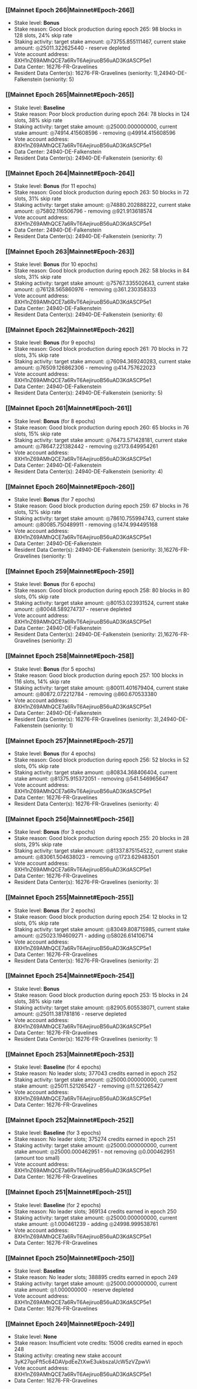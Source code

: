 ### [[Mainnet Epoch 266|Mainnet#Epoch-266]]
* Stake level: **Bonus**
* Stake reason: Good block production during epoch 265: 98 blocks in 128 slots, 24% skip rate
* Staking activity: target stake amount: ◎73755.855111467, current stake amount: ◎25011.322625440 - reserve depleted
* Vote account address: 8XH1nZ69AMhQCE7a6RvT6AejiruoB56uAD3KdASCP5e1
* Data Center: 16276-FR-Gravelines
* Resident Data Center(s): 16276-FR-Gravelines (seniority: 1),24940-DE-Falkenstein (seniority: 5)
### [[Mainnet Epoch 265|Mainnet#Epoch-265]]
* Stake level: **Baseline**
* Stake reason: Poor block production during epoch 264: 78 blocks in 124 slots, 38% skip rate
* Staking activity: target stake amount: ◎25000.000000000, current stake amount: ◎74914.415608596 - removing ◎49914.415608596
* Vote account address: 8XH1nZ69AMhQCE7a6RvT6AejiruoB56uAD3KdASCP5e1
* Data Center: 24940-DE-Falkenstein
* Resident Data Center(s): 24940-DE-Falkenstein (seniority: 6)
### [[Mainnet Epoch 264|Mainnet#Epoch-264]]
* Stake level: **Bonus** (for 11 epochs)
* Stake reason: Good block production during epoch 263: 50 blocks in 72 slots, 31% skip rate
* Staking activity: target stake amount: ◎74880.202888222, current stake amount: ◎75802.116506796 - removing ◎921.913618574
* Vote account address: 8XH1nZ69AMhQCE7a6RvT6AejiruoB56uAD3KdASCP5e1
* Data Center: 24940-DE-Falkenstein
* Resident Data Center(s): 24940-DE-Falkenstein (seniority: 7)
### [[Mainnet Epoch 263|Mainnet#Epoch-263]]
* Stake level: **Bonus** (for 10 epochs)
* Stake reason: Good block production during epoch 262: 58 blocks in 84 slots, 31% skip rate
* Staking activity: target stake amount: ◎75767.335502643, current stake amount: ◎76128.565860976 - removing ◎361.230358333
* Vote account address: 8XH1nZ69AMhQCE7a6RvT6AejiruoB56uAD3KdASCP5e1
* Data Center: 24940-DE-Falkenstein
* Resident Data Center(s): 24940-DE-Falkenstein (seniority: 6)
### [[Mainnet Epoch 262|Mainnet#Epoch-262]]
* Stake level: **Bonus** (for 9 epochs)
* Stake reason: Good block production during epoch 261: 70 blocks in 72 slots, 3% skip rate
* Staking activity: target stake amount: ◎76094.369240283, current stake amount: ◎76509.126862306 - removing ◎414.757622023
* Vote account address: 8XH1nZ69AMhQCE7a6RvT6AejiruoB56uAD3KdASCP5e1
* Data Center: 24940-DE-Falkenstein
* Resident Data Center(s): 24940-DE-Falkenstein (seniority: 5)
### [[Mainnet Epoch 261|Mainnet#Epoch-261]]
* Stake level: **Bonus** (for 8 epochs)
* Stake reason: Good block production during epoch 260: 65 blocks in 76 slots, 15% skip rate
* Staking activity: target stake amount: ◎76473.571428181, current stake amount: ◎78647.221382442 - removing ◎2173.649954261
* Vote account address: 8XH1nZ69AMhQCE7a6RvT6AejiruoB56uAD3KdASCP5e1
* Data Center: 24940-DE-Falkenstein
* Resident Data Center(s): 24940-DE-Falkenstein (seniority: 4)
### [[Mainnet Epoch 260|Mainnet#Epoch-260]]
* Stake level: **Bonus** (for 7 epochs)
* Stake reason: Good block production during epoch 259: 67 blocks in 76 slots, 12% skip rate
* Staking activity: target stake amount: ◎78610.755994743, current stake amount: ◎80085.750489911 - removing ◎1474.994495168
* Vote account address: 8XH1nZ69AMhQCE7a6RvT6AejiruoB56uAD3KdASCP5e1
* Data Center: 24940-DE-Falkenstein
* Resident Data Center(s): 24940-DE-Falkenstein (seniority: 3),16276-FR-Gravelines (seniority: 1)
### [[Mainnet Epoch 259|Mainnet#Epoch-259]]
* Stake level: **Bonus** (for 6 epochs)
* Stake reason: Good block production during epoch 258: 80 blocks in 80 slots, 0% skip rate
* Staking activity: target stake amount: ◎80153.023931524, current stake amount: ◎80048.589274737 - reserve depleted
* Vote account address: 8XH1nZ69AMhQCE7a6RvT6AejiruoB56uAD3KdASCP5e1
* Data Center: 24940-DE-Falkenstein
* Resident Data Center(s): 24940-DE-Falkenstein (seniority: 2),16276-FR-Gravelines (seniority: 2)
### [[Mainnet Epoch 258|Mainnet#Epoch-258]]
* Stake level: **Bonus** (for 5 epochs)
* Stake reason: Good block production during epoch 257: 100 blocks in 116 slots, 14% skip rate
* Staking activity: target stake amount: ◎80011.401679404, current stake amount: ◎80872.072212784 - removing ◎860.670533380
* Vote account address: 8XH1nZ69AMhQCE7a6RvT6AejiruoB56uAD3KdASCP5e1
* Data Center: 24940-DE-Falkenstein
* Resident Data Center(s): 16276-FR-Gravelines (seniority: 3),24940-DE-Falkenstein (seniority: 1)
### [[Mainnet Epoch 257|Mainnet#Epoch-257]]
* Stake level: **Bonus** (for 4 epochs)
* Stake reason: Good block production during epoch 256: 52 blocks in 52 slots, 0% skip rate
* Staking activity: target stake amount: ◎80834.368406404, current stake amount: ◎81375.915372051 - removing ◎541.546965647
* Vote account address: 8XH1nZ69AMhQCE7a6RvT6AejiruoB56uAD3KdASCP5e1
* Data Center: 16276-FR-Gravelines
* Resident Data Center(s): 16276-FR-Gravelines (seniority: 4)
### [[Mainnet Epoch 256|Mainnet#Epoch-256]]
* Stake level: **Bonus** (for 3 epochs)
* Stake reason: Good block production during epoch 255: 20 blocks in 28 slots, 29% skip rate
* Staking activity: target stake amount: ◎81337.875154522, current stake amount: ◎83061.504638023 - removing ◎1723.629483501
* Vote account address: 8XH1nZ69AMhQCE7a6RvT6AejiruoB56uAD3KdASCP5e1
* Data Center: 16276-FR-Gravelines
* Resident Data Center(s): 16276-FR-Gravelines (seniority: 3)
### [[Mainnet Epoch 255|Mainnet#Epoch-255]]
* Stake level: **Bonus** (for 2 epochs)
* Stake reason: Good block production during epoch 254: 12 blocks in 12 slots, 0% skip rate
* Staking activity: target stake amount: ◎83049.808715985, current stake amount: ◎25023.194609271 - adding ◎58026.614106714
* Vote account address: 8XH1nZ69AMhQCE7a6RvT6AejiruoB56uAD3KdASCP5e1
* Data Center: 16276-FR-Gravelines
* Resident Data Center(s): 16276-FR-Gravelines (seniority: 2)
### [[Mainnet Epoch 254|Mainnet#Epoch-254]]
* Stake level: **Bonus**
* Stake reason: Good block production during epoch 253: 15 blocks in 24 slots, 38% skip rate
* Staking activity: target stake amount: ◎82905.605538071, current stake amount: ◎25011.381781816 - reserve depleted
* Vote account address: 8XH1nZ69AMhQCE7a6RvT6AejiruoB56uAD3KdASCP5e1
* Data Center: 16276-FR-Gravelines
* Resident Data Center(s): 16276-FR-Gravelines (seniority: 1)
### [[Mainnet Epoch 253|Mainnet#Epoch-253]]
* Stake level: **Baseline** (for 4 epochs)
* Stake reason: No leader slots; 377043 credits earned in epoch 252
* Staking activity: target stake amount: ◎25000.000000000, current stake amount: ◎25011.521265427 - removing ◎11.521265427
* Vote account address: 8XH1nZ69AMhQCE7a6RvT6AejiruoB56uAD3KdASCP5e1
* Data Center: 16276-FR-Gravelines
### [[Mainnet Epoch 252|Mainnet#Epoch-252]]
* Stake level: **Baseline** (for 3 epochs)
* Stake reason: No leader slots; 375274 credits earned in epoch 251
* Staking activity: target stake amount: ◎25000.000000000, current stake amount: ◎25000.000462951 - not removing ◎0.000462951 (amount too small)
* Vote account address: 8XH1nZ69AMhQCE7a6RvT6AejiruoB56uAD3KdASCP5e1
* Data Center: 16276-FR-Gravelines
### [[Mainnet Epoch 251|Mainnet#Epoch-251]]
* Stake level: **Baseline** (for 2 epochs)
* Stake reason: No leader slots; 369134 credits earned in epoch 250
* Staking activity: target stake amount: ◎25000.000000000, current stake amount: ◎1.000461239 - adding ◎24998.999538761
* Vote account address: 8XH1nZ69AMhQCE7a6RvT6AejiruoB56uAD3KdASCP5e1
* Data Center: 16276-FR-Gravelines
### [[Mainnet Epoch 250|Mainnet#Epoch-250]]
* Stake level: **Baseline**
* Stake reason: No leader slots; 388895 credits earned in epoch 249
* Staking activity: target stake amount: ◎25000.000000000, current stake amount: ◎1.000000000 - reserve depleted
* Vote account address: 8XH1nZ69AMhQCE7a6RvT6AejiruoB56uAD3KdASCP5e1
* Data Center: 16276-FR-Gravelines
### [[Mainnet Epoch 249|Mainnet#Epoch-249]]
* Stake level: **None**
* Stake reason: Insufficient vote credits: 15006 credits earned in epoch 248
* Staking activity: creating new stake account 3yK27qoFft5c64DAVpdEeZtXwE3ukbszaUcW5zVZpwVi
* Vote account address: 8XH1nZ69AMhQCE7a6RvT6AejiruoB56uAD3KdASCP5e1
* Data Center: 16276-FR-Gravelines